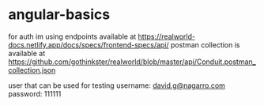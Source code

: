 # angular-basics
 

 for auth im using endpoints available at https://realworld-docs.netlify.app/docs/specs/frontend-specs/api/
 postman collection is available at https://github.com/gothinkster/realworld/blob/master/api/Conduit.postman_collection.json

 user that can be used for testing
 username: david.g@nagarro.com
 password: 111111